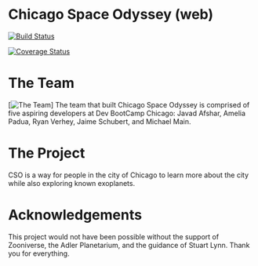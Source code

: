 Chicago Space Odyssey (web)
==================
[![Build Status](https://travis-ci.org/michaelanthonymain/tosche-station-web.svg?branch=master)](https://travis-ci.org/michaelanthonymain/tosche-station-web)

[![Coverage Status](https://coveralls.io/repos/michaelanthonymain/tosche-station-web/badge.png?branch=coveralls)](https://coveralls.io/r/michaelanthonymain/tosche-station-web?branch=coveralls)

The Team
==================
[![The Team](http://i.imgur.com/8jovpJx.jpg)]
The team that built Chicago Space Odyssey is comprised of five aspiring developers at Dev BootCamp Chicago: Javad Afshar, Amelia Padua, Ryan Verhey, Jaime Schubert, and Michael Main.

The Project
==================
CSO is a way for people in the city of Chicago to learn more about the city while also exploring known exoplanets.


Acknowledgements
==================
This project would not have been possible without the support of Zooniverse, the Adler Planetarium, and the guidance of Stuart Lynn. Thank you for everything.
